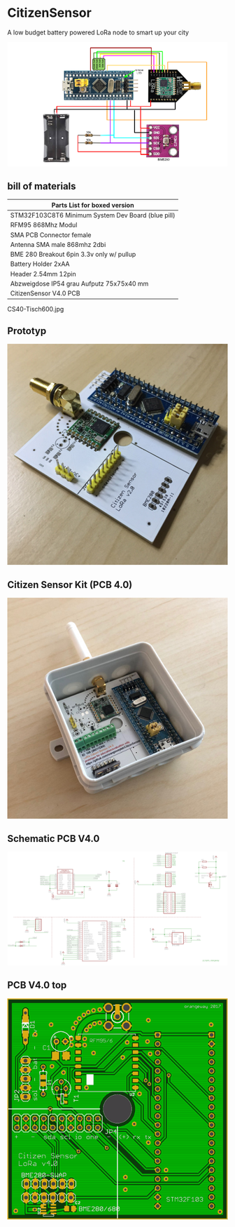 # CitizenSensor
A low budget battery powered LoRa node to smart up your city

<p align="center">
    <img src="media/STM32LoraNode.png" alt="LoraNode Fritzing"/>
</p>

## bill of materials
| Parts List for boxed version              |
|-------------------------------------------|
| STM32F103C8T6 Minimum System Dev Board (blue pill)   |
| RFM95 868Mhz Modul                        |
| SMA PCB Connector female                  |
| Antenna SMA male 868mhz 2dbi              |
| BME 280 Breakout 6pin 3.3v only w/ pullup |
| Battery Holder 2xAA                       |
| Header 2.54mm 12pin                       |
| Abzweigdose IP54 grau Aufputz 75x75x40 mm |
| CitizenSensor V4.0 PCB                    |
CS40-Tisch600.jpg
## Prototyp 
<p align="center">
    <img src="media/CitizenSensorLora20.jpg" alt="Prototype"/>
</p>

## Citizen Sensor Kit (PCB 4.0)
<p align="center">
    <img src="media/CS40-Tisch600.jpg" alt="Kit"/>
</p>

## Schematic PCB V4.0
<p align="center">
    <img src="media/CitizenSensor-LoRa-STM32-v4-01-BME680.png" alt="Schematic"/>
</p>

## PCB V4.0 top
<p align="center">
    <img src="media/pcb40.png" alt="pcb"/>
</p>
